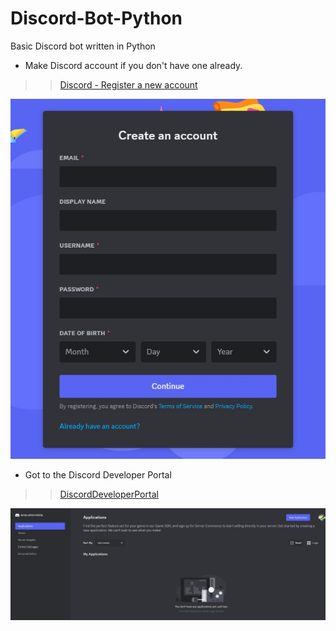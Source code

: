 # Discord-Bot-Python
 Basic Discord bot written in Python
* Make Discord account if you don't have one already.
<!-- links -->
>> [Discord - Register a new account](discord.com/register)
<!--Images-->
![Discord - Register a new account](Discord-Register_a_new_account.jpg)
* Got to the Discord Developer Portal
<!-- links -->
>> [DiscordDeveloperPortal](discord.com/developers/applications)
<!--Images-->
![Discord - Developer Portal](Discord-Developer-Portal.jpg)

